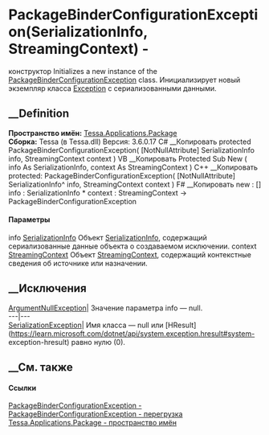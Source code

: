 # PackageBinderConfigurationException(SerializationInfo, StreamingContext) -
конструктор
Initializes a new instance of the
[PackageBinderConfigurationException](T_Tessa_Applications_Package_PackageBinderConfigurationException.htm)
class. Инициализирует новый экземпляр класса
[Exception](https://learn.microsoft.com/dotnet/api/system.exception) с
сериализованными данными.
## __Definition
 **Пространство имён:**
[Tessa.Applications.Package](N_Tessa_Applications_Package.htm)  
 **Сборка:** Tessa (в Tessa.dll) Версия: 3.6.0.17
C# __Копировать
     protected PackageBinderConfigurationException(
    	[NotNullAttribute] SerializationInfo info,
    	StreamingContext context
    )
VB __Копировать
     Protected Sub New ( 
    	<NotNullAttribute> info As SerializationInfo,
    	context As StreamingContext
    )
C++ __Копировать
     protected:
    PackageBinderConfigurationException(
    	[NotNullAttribute] SerializationInfo^ info, 
    	StreamingContext context
    )
F# __Копировать
     new : 
            [<NotNullAttribute>] info : SerializationInfo * 
            context : StreamingContext -> PackageBinderConfigurationException
#### Параметры
info
[SerializationInfo](https://learn.microsoft.com/dotnet/api/system.runtime.serialization.serializationinfo)
     Объект [SerializationInfo](https://learn.microsoft.com/dotnet/api/system.runtime.serialization.serializationinfo), содержащий сериализованные данные объекта о создаваемом исключении. 
context
[StreamingContext](https://learn.microsoft.com/dotnet/api/system.runtime.serialization.streamingcontext)
     Объект [StreamingContext](https://learn.microsoft.com/dotnet/api/system.runtime.serialization.streamingcontext), содержащий контекстные сведения об источнике или назначении. 
## __Исключения
[ArgumentNullException](https://learn.microsoft.com/dotnet/api/system.argumentnullexception)|
Значение параметра info — null.  
---|---  
[SerializationException](https://learn.microsoft.com/dotnet/api/system.runtime.serialization.serializationexception)|
Имя класса — null или
[HResult](https://learn.microsoft.com/dotnet/api/system.exception.hresult#system-
exception-hresult) равно нулю (0).  
## __См. также
#### Ссылки
[PackageBinderConfigurationException -
](T_Tessa_Applications_Package_PackageBinderConfigurationException.htm)
[PackageBinderConfigurationException -
перегрузка](Overload_Tessa_Applications_Package_PackageBinderConfigurationException__ctor.htm)
[Tessa.Applications.Package - пространство
имён](N_Tessa_Applications_Package.htm)
